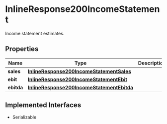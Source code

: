

# InlineResponse200IncomeStatement

Income statement estimates.

## Properties

Name | Type | Description | Notes
------------ | ------------- | ------------- | -------------
**sales** | [**InlineResponse200IncomeStatementSales**](InlineResponse200IncomeStatementSales.md) |  |  [optional]
**ebit** | [**InlineResponse200IncomeStatementEbit**](InlineResponse200IncomeStatementEbit.md) |  |  [optional]
**ebitda** | [**InlineResponse200IncomeStatementEbitda**](InlineResponse200IncomeStatementEbitda.md) |  |  [optional]


## Implemented Interfaces

* Serializable


